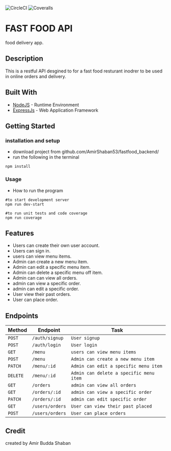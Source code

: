 ![CircleCI](https://img.shields.io/circleci/build/github/AmirShaban53/fastfood_backend?label=circleCi&logo=circleci)
![Coveralls](https://img.shields.io/coveralls/github/AmirShaban53/fastfood_backend)

# FAST FOOD API

food delivery app.

## Description

This is a restful API desgined to for a fast food resturant inodrer to be used in online
orders and delivery.

## Built With

* [NodeJS](https://nodejs.org/) - Runtime Environment
* [ExpressJs](https://expressjs.com/) - Web Application Framework

## Getting Started


### installation and setup

* download project from github.com/AmirShaban53/fastfood_backend/
* run the following in the terminal
```
npm install
```
   

### Usage

* How to run the program

```
#to start development server
npm run dev-start

#to run unit tests and code coverage
npm run coverage
```

## Features
* Users can create their own user account.
* Users can sign in.
* users can view menu items.
* Admin can create a new menu item.
* Admin can edit a specific menu item.
* Admin can delete a specific menu off item.
* Admin can can view all orders.
* admin can view a specific order.
* admin can edit a specific order.
* User view their past orders.
* User can place order.


## Endpoints
|  Method  |  Endpoint  |  Task  |
|  --- |  --- |  ---  |
|  `POST`   |  `/auth/signup`   |  `User signup`  |
|  `POST`   |  `/auth/login`    |  `User login`   |
|  `GET`    |  `/menu`          |  `users can view menu items`  |
|  `POST`   |  `/menu`          |  `Admin can create a new menu item`  |
|  `PATCH`  |  `/menu/:id`      |  `Admin can edit a specific menu item`  |
|  `DELETE` |  `/menu/:id`      |  `Admin can delete a specific menu item`  |
|  `GET`    |  `/orders`        |  `admin can view all orders`  |
|  `GET`    |  `/orders/:id`    |  `admin can view a specific order`  |
|  `PATCH`  |  `/orders/:id`    |  `admin can edit specific order`  |
|  `GET`    |  `/users/orders`  |  `User can view their past placed` |
|  `POST`   |  `/users/orders`  |  `User can place orders`  |

## Credit
created by Amir Budda Shaban



